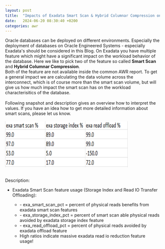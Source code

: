 ```yaml
---
layout: post
title:  "Impacts of Exadata Smart Scan & Hybrid Columnar Compression on Oracle database workloads"
date:   2024-06-20 08:30:40 +0200
categories: awr
---
```


Oracle databases can be deployed on different environments. Especially the deployment of databases on Oracle Engineered Systems - especially Exadata's should be considered in this Blog. On Exadata you have multiple feature which might have a significant impact on the workload behavior of the database. Here we like to pick two of the feature so called <b>Smart Scan</b> and <b>Hybrid Columnar Compression</b>.
<br>
Both of the feature are not available inside the common AWR report. To get a general impact we are calculating the data volume across the interconnect, which is of course more than the smart scan volume, but will give us how much impact the smart scan has on the workload characterisitics of the database.
<br>
<br>
Following snapshot and description gives an overview how to interpret the values. If you have an idea how to get more detailed information about smart scans, please let us know. 
<br>
<br>
<img src="/module/AWR/awr/smart_scan_impact_awr.png" height="150px" width="400px" alt="Overview architecture">
<br>
<br>

Description:
<ul>
<li>Exadata Smart Scan feature usage (Storage Index and Read IO Transfer Offloading):</li>
<ul>
    <li>- exa_smart_scan_pct = percent of physical reads benefits from exadata smart scan features</li>
    <li>- exa_storage_index_pct = percent of smart scan able physical reads avoided by exadata storage index feature</li>
    <li>- exa_read_offload_pct = percent of physical reads avoided by exadata offload feature</li>
<li>High ratios indicate massive exadata read io reduction feature usage!</li>
</ul>






